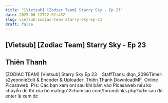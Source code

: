 ```yaml
---
title: "[Vietsub] [Zodiac Team] Starry Sky - Ep 23"
date: 2025-06-12T22:52:45Z
slug: vietsub-zodiac-team-starry-sky-ep-23
draft: false
---
```


## [Vietsub] [Zodiac Team] Starry Sky - Ep 23

## Thiên Thanh

[ZODIAC TEAM] [Vietsub] Starry Sky Ep 23​ ​ ​​ ​ ​Staff​Trans: dlqn_2096​Timer: s2yeonnie​Edit & Encoder & Uploader: Thiên Thanh​ ​ ​Download​MF​ ​ ​Online​Picasaweb​ ​ ​P/s: Các bạn xem onl sau khi bấm vào Picasaweb nếu ko chuyển dc thì xóa bỏ matngu12chomsao.com/forum/links.php?url= sau đó enter là xem dc​